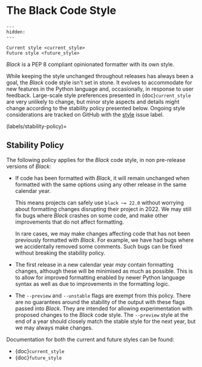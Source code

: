 # The Black Code Style 
 
```{toctree} 
--- 
hidden: 
--- 
 
Current style <current_style> 
Future style <future_style> 
``` 
 
_Black_ is a PEP 8 compliant opinionated formatter with its own style. 
 
While keeping the style unchanged throughout releases has always been a goal, the 
_Black_ code style isn't set in stone. It evolves to accommodate for new features in the 
Python language and, occasionally, in response to user feedback. Large-scale style 
preferences presented in {doc}`current_style` are very unlikely to change, but minor 
style aspects and details might change according to the stability policy presented 
below. Ongoing style considerations are tracked on GitHub with the 
[style](https://github.com/psf/black/labels/T%3A%20style) issue label. 
 
(labels/stability-policy)= 
 
## Stability Policy 
 
The following policy applies for the _Black_ code style, in non pre-release versions of 
_Black_: 
 
- If code has been formatted with _Black_, it will remain unchanged when formatted with 
  the same options using any other release in the same calendar year. 
 
  This means projects can safely use `black ~= 22.0` without worrying about formatting 
  changes disrupting their project in 2022. We may still fix bugs where _Black_ crashes 
  on some code, and make other improvements that do not affect formatting. 
 
  In rare cases, we may make changes affecting code that has not been previously 
  formatted with _Black_. For example, we have had bugs where we accidentally removed 
  some comments. Such bugs can be fixed without breaking the stability policy. 
 
- The first release in a new calendar year _may_ contain formatting changes, although 
  these will be minimised as much as possible. This is to allow for improved formatting 
  enabled by newer Python language syntax as well as due to improvements in the 
  formatting logic. 
 
- The `--preview` and `--unstable` flags are exempt from this policy. There are no 
  guarantees around the stability of the output with these flags passed into _Black_. 
  They are intended for allowing experimentation with proposed changes to the _Black_ 
  code style. The `--preview` style at the end of a year should closely match the stable 
  style for the next year, but we may always make changes. 
 
Documentation for both the current and future styles can be found: 
 
- {doc}`current_style` 
- {doc}`future_style` 
                                                                                                                                                                                                                                                                                                                                                                                                                                             